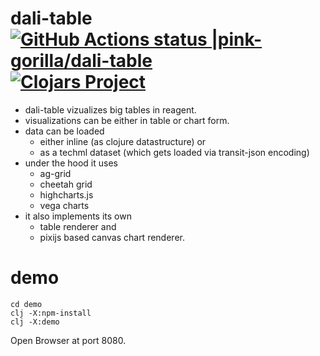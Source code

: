 # dali-table [![GitHub Actions status |pink-gorilla/dali-table](https://github.com/pink-gorilla/dali-table/workflows/CI/badge.svg)](https://github.com/pink-gorilla/dali-table/actions?workflow=CI)[![Clojars Project](https://img.shields.io/clojars/v/org.pinkgorilla/dali-table.svg)](https://clojars.org/org.pinkgorilla/dali-table)


- dali-table vizualizes big tables in reagent.
- visualizations can be either in table or chart form.
- data can be loaded 
  - either inline (as clojure datastructure) or
  - as a techml dataset (which gets loaded via transit-json encoding)
- under the hood it uses
  - ag-grid
  - cheetah grid
  - highcharts.js
  - vega charts
- it also implements its own 
  - table renderer and
  - pixijs based canvas chart renderer.
  

# demo

```
cd demo
clj -X:npm-install
clj -X:demo
```

Open Browser at port 8080.